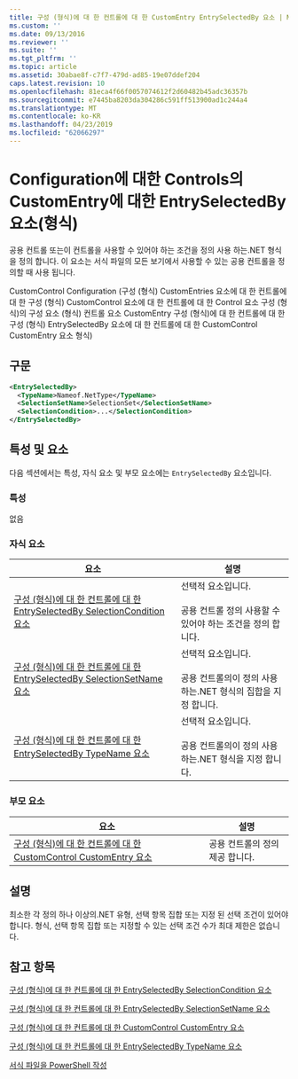 ```yaml
---
title: 구성 (형식)에 대 한 컨트롤에 대 한 CustomEntry EntrySelectedBy 요소 | Microsoft Docs
ms.custom: ''
ms.date: 09/13/2016
ms.reviewer: ''
ms.suite: ''
ms.tgt_pltfrm: ''
ms.topic: article
ms.assetid: 30abae8f-c7f7-479d-ad85-19e07ddef204
caps.latest.revision: 10
ms.openlocfilehash: 81eca4f66f0057074612f2d60482b45adc36357b
ms.sourcegitcommit: e7445ba8203da304286c591ff513900ad1c244a4
ms.translationtype: MT
ms.contentlocale: ko-KR
ms.lasthandoff: 04/23/2019
ms.locfileid: "62066297"
---
```

# <a name="entryselectedby-element-for-customentry-for-controls-for-configuration-format"></a>Configuration에 대한 Controls의 CustomEntry에 대한 EntrySelectedBy 요소(형식)

공용 컨트롤 또는이 컨트롤을 사용할 수 있어야 하는 조건을 정의 사용 하는.NET 형식을 정의 합니다. 이 요소는 서식 파일의 모든 보기에서 사용할 수 있는 공용 컨트롤을 정의할 때 사용 됩니다.

CustomControl Configuration (구성 (형식) CustomEntries 요소에 대 한 컨트롤에 대 한 구성 (형식) CustomControl 요소에 대 한 컨트롤에 대 한 Control 요소 구성 (형식)의 구성 요소 (형식) 컨트롤 요소 CustomEntry 구성 (형식)에 대 한 컨트롤에 대 한 구성 (형식) EntrySelectedBy 요소에 대 한 컨트롤에 대 한 CustomControl CustomEntry 요소 형식)

## <a name="syntax"></a>구문

```xml
<EntrySelectedBy>
  <TypeName>Nameof.NetType</TypeName>
  <SelectionSetName>SelectionSet</SelectionSetName>
  <SelectionCondition>...</SelectionCondition>
</EntrySelectedBy>
```

## <a name="attributes-and-elements"></a>특성 및 요소

다음 섹션에서는 특성, 자식 요소 및 부모 요소에는 `EntrySelectedBy` 요소입니다.

### <a name="attributes"></a>특성

없음

### <a name="child-elements"></a>자식 요소

|요소|설명|
|-------------|-----------------|
|[구성 (형식)에 대 한 컨트롤에 대 한 EntrySelectedBy SelectionCondition 요소](./selectioncondition-element-for-entryselectedby-for-controls-for-configuration-format.md)|선택적 요소입니다.<br /><br /> 공용 컨트롤 정의 사용할 수 있어야 하는 조건을 정의 합니다.|
|[구성 (형식)에 대 한 컨트롤에 대 한 EntrySelectedBy SelectionSetName 요소](./selectionsetname-element-for-selectioncondition-for-controls-for-configuration-format.md)|선택적 요소입니다.<br /><br /> 공용 컨트롤의이 정의 사용 하는.NET 형식의 집합을 지정 합니다.|
|[구성 (형식)에 대 한 컨트롤에 대 한 EntrySelectedBy TypeName 요소](./typename-element-for-entryselectedby-for-controls-for-configuration-format.md)|선택적 요소입니다.<br /><br /> 공용 컨트롤의이 정의 사용 하는.NET 형식을 지정 합니다.|

### <a name="parent-elements"></a>부모 요소

|요소|설명|
|-------------|-----------------|
|[구성 (형식)에 대 한 컨트롤에 대 한 CustomControl CustomEntry 요소](./customentry-element-for-customcontrol-for-controls-for-configuration-format.md)|공용 컨트롤의 정의 제공 합니다.|

## <a name="remarks"></a>설명

최소한 각 정의 하나 이상의.NET 유형, 선택 항목 집합 또는 지정 된 선택 조건이 있어야 합니다. 형식, 선택 항목 집합 또는 지정할 수 있는 선택 조건 수가 최대 제한은 없습니다.

## <a name="see-also"></a>참고 항목

[구성 (형식)에 대 한 컨트롤에 대 한 EntrySelectedBy SelectionCondition 요소](./selectioncondition-element-for-entryselectedby-for-controls-for-configuration-format.md)

[구성 (형식)에 대 한 컨트롤에 대 한 EntrySelectedBy SelectionSetName 요소](./selectionsetname-element-for-selectioncondition-for-controls-for-configuration-format.md)

[구성 (형식)에 대 한 컨트롤에 대 한 CustomControl CustomEntry 요소](./customentry-element-for-customcontrol-for-controls-for-configuration-format.md)

[구성 (형식)에 대 한 컨트롤에 대 한 EntrySelectedBy TypeName 요소](./typename-element-for-selectioncondition-for-controls-for-configuration-format.md)

[서식 파일을 PowerShell 작성](./writing-a-powershell-formatting-file.md)
